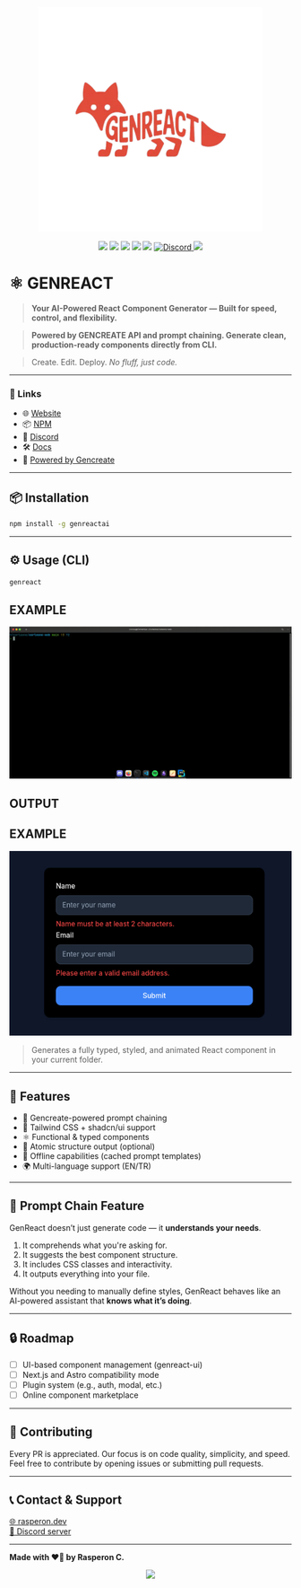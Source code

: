 <p align="center">
  <a href="#">
    <img width="400" src="public/logo.png" alt="genreact logo"/>
  </a>
</p>

<p align="center">
  <img src="https://img.shields.io/npm/v/genreactai?style=for-the-badge">
  <img src="https://img.shields.io/github/repo-size/rasperon/genreact?style=for-the-badge">
  <img src="https://img.shields.io/npm/l/genreactai?style=for-the-badge">
  <img src="https://img.shields.io/npm/dt/genreactai?style=for-the-badge">
  <img src="https://img.shields.io/github/contributors/rasperon/genreact?style=for-the-badge">
  <a href="https://discord.gg/W9rattDP7h" target="_blank">
    <img alt="Discord" src="https://img.shields.io/badge/Join-Discord-7289d9?style=for-the-badge&logo=discord">
  </a>
  <a href="https://rasperon.dev" target="_blank">
    <img src="https://img.shields.io/badge/More-Rasperon.dev-ff0000?style=for-the-badge&logo=go" />
  </a>
</p>

#

# ⚛️ GENREACT

> **Your AI-Powered React Component Generator — Built for speed, control, and flexibility.**

> **Powered by GENCREATE API and prompt chaining. Generate clean, production-ready components directly from CLI.**

> Create. Edit. Deploy. _No fluff, just code._

---

### 🔗 Links
- 🌐 [Website](https://rasperon.dev)
- 📦 [NPM](https://npmjs.com/package/genreact)
- 💬 [Discord](https://discord.gg/W9rattDP7h)
- 🛠️ [Docs](https://rasperon.dev/genreact-docs)
- 🧠 [Powered by Gencreate](https://discord.gg/W9rattDP7h)
---

## 📦 Installation

```bash
npm install -g genreactai
```

---

## ⚙️ Usage (CLI)

```bash
genreact
```
## EXAMPLE
<p align="center">
  <a href="#">
    <img src="public/example.gif" alt="example usage gif"/>
  </a>
</p>

## OUTPUT
## EXAMPLE
<p align="center">
  <a href="#">
    <img src="public/output.png" alt="output"/>
  </a>
</p>

> Generates a fully typed, styled, and animated React component in your current folder.



---

## 🧪 Features

- 🔄 Gencreate-powered prompt chaining
- 🎨 Tailwind CSS + shadcn/ui support
- ⚛️ Functional & typed components
- 🧱 Atomic structure output (optional)
- 🛜 Offline capabilities (cached prompt templates)
- 🌍 Multi-language support (EN/TR)

---

## 🧠 Prompt Chain Feature

GenReact doesn’t just generate code — it **understands your needs**.

1. It comprehends what you're asking for.
2. It suggests the best component structure.
3. It includes CSS classes and interactivity.
4. It outputs everything into your file.

Without you needing to manually define styles, GenReact behaves like an AI-powered assistant that **knows what it’s doing**.

---

## 🔒 Roadmap

- [ ] UI-based component management (genreact-ui)
- [ ] Next.js and Astro compatibility mode
- [ ] Plugin system (e.g., auth, modal, etc.)
- [ ] Online component marketplace

---

## 🙌 Contributing

Every PR is appreciated. Our focus is on code quality, simplicity, and speed. Feel free to contribute by opening issues or submitting pull requests.

---

## 📞 Contact & Support

[🌐 rasperon.dev](https://rasperon.dev)  
[💬 Discord server](https://discord.gg/W9rattDP7h)

---

**Made with ❤️‍🔥 by Rasperon C.**

<p align="center">
  <img src="https://readme-typing-svg.herokuapp.com?font=JetBrains+Mono&size=18&pause=1000&color=0FF7ED&center=true&vCenter=true&width=435&lines=Write+less+code.+Build+more+impact.">
</p>
